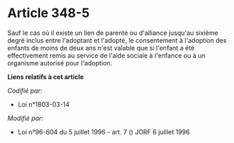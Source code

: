 # Article 348-5

Sauf le cas où il existe un lien de parenté ou d'alliance jusqu'au sixième degré inclus entre l'adoptant et l'adopté, le
consentement à l'adoption des enfants de moins de deux ans n'est valable que si l'enfant a été effectivement remis au service
de l'aide sociale à l'enfance ou à un organisme autorisé pour l'adoption.

**Liens relatifs à cet article**

_Codifié par_:

  - Loi n°1803-03-14

_Modifié par_:

  - Loi n°96-604 du 5 juillet 1996 - art. 7 () JORF 6 juillet 1996
